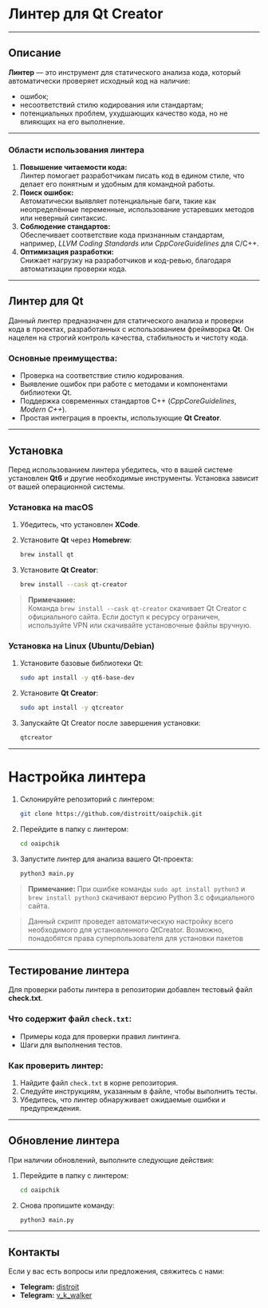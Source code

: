 # Линтер для Qt Creator

---

## Описание

**Линтер** — это инструмент для статического анализа кода, который автоматически проверяет исходный код на наличие:
- ошибок;
- несоответствий стилю кодирования или стандартам;
- потенциальных проблем, ухудшающих качество кода, но не влияющих на его выполнение.
---
### Области использования линтера

1. **Повышение читаемости кода:**  
   Линтер помогает разработчикам писать код в едином стиле, что делает его понятным и удобным для командной работы.
2. **Поиск ошибок:**  
   Автоматически выявляет потенциальные баги, такие как неопределённые переменные, использование устаревших методов или неверный синтаксис.
3. **Соблюдение стандартов:**  
   Обеспечивает соответствие кода признанным стандартам, например, *LLVM Coding Standards* или *CppCoreGuidelines* для C/C++.
4. **Оптимизация разработки:**  
   Снижает нагрузку на разработчиков и код-ревью, благодаря автоматизации проверки кода.

---

## Линтер для Qt

Данный линтер предназначен для статического анализа и проверки кода в проектах, разработанных с использованием фреймворка **Qt**. Он нацелен на строгий контроль качества, стабильность и чистоту кода.

### Основные преимущества:
- Проверка на соответствие стилю кодирования.
- Выявление ошибок при работе с методами и компонентами библиотеки Qt.
- Поддержка современных стандартов C++ (*CppCoreGuidelines*, *Modern C++*).
- Простая интеграция в проекты, использующие **Qt Creator**.

---

## Установка

Перед использованием линтера убедитесь, что в вашей системе установлен **Qt6** и другие необходимые инструменты. Установка зависит от вашей операционной системы.

### Установка на macOS

1. Убедитесь, что установлен **XCode**.  
2. Установите **Qt** через **Homebrew**:
   
   ```bash
   brew install qt
   ```
3. Установите **Qt Creator**:
   
   ```bash
   brew install --cask qt-creator
   ```
> **Примечание:**  
> Команда `brew install --cask qt-creator` скачивает Qt Creator с официального сайта. Если доступ к ресурсу ограничен, используйте VPN или скачивайте установочные файлы вручную.

### Установка на Linux (Ubuntu/Debian)

1. Установите базовые библиотеки Qt:
   
   ```bash
   sudo apt install -y qt6-base-dev
   ```
2. Установите **Qt Creator**:
   ```bash
   sudo apt install -y qtcreator
   ```
3. Запускайте Qt Creator после завершения установки:
   ```bash
   qtcreator
   ```

---

# Настройка линтера

1. Склонируйте репозиторий с линтером:
   
   ```bash
   git clone https://github.com/distroitt/oaipchik.git
   ```
2. Перейдите в папку с линтером:
   ```bash
   cd oaipchik
   ```
3. Запустите линтер для анализа вашего Qt-проекта:
   ```bash
   python3 main.py
   ```
> **Примечание:**
> При ошибке команды `sudo apt install python3` и `brew install python3` скачивают версию Python 3.с официального сайта.

> Данный скрипт проведет автоматическую настройку всего необходимого для установленного QtCreator. Возможно, понадобятся права суперпользователя для установки пакетов
---

## Тестирование линтера

Для проверки работы линтера в репозитории добавлен тестовый файл **check.txt**.

### Что содержит файл `check.txt`:
- Примеры кода для проверки правил линтинга.
- Шаги для выполнения тестов.

### Как проверить линтер:

1. Найдите файл `check.txt` в корне репозитория.
2. Следуйте инструкциям, указанным в файле, чтобы выполнить тесты.
3. Убедитесь, что линтер обнаруживает ожидаемые ошибки и предупреждения.
---

## Обновление линтера 

При наличии обновлений, выполните следующие действия: 

1. Перейдите в папку с линтером:
   
   ```bash
   cd oaipchik
   ```
3. Снова пропишите команду:
   
   ```bash
   python3 main.py
   ``````
---
## Контакты

Если у вас есть вопросы или предложения, свяжитесь с нами:

- **Telegram:** [distroit](https://t.me/distroit)
- **Telegram:** [v_k_walker](https://t.me/v_k_walker)





